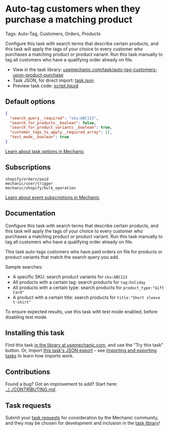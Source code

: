 # Auto-tag customers when they purchase a matching product

Tags: Auto-Tag, Customers, Orders, Products

Configure this task with search terms that describe certain products, and this task will apply the tags of your choice to every customer who purchases a matching product or product variant. Run this task manually to tag all customers who have a qualifying order already on file.

* View in the task library: [usemechanic.com/task/auto-tag-customers-upon-product-purchase](https://usemechanic.com/task/auto-tag-customers-upon-product-purchase)
* Task JSON, for direct import: [task.json](../../tasks/auto-tag-customers-upon-product-purchase.json)
* Preview task code: [script.liquid](./script.liquid)

## Default options

```json
{
  "search_query__required": "sku:ABC123",
  "search_for_products__boolean": false,
  "search_for_product_variants__boolean": true,
  "customer_tags_to_apply__required_array": [],
  "test_mode__boolean": true
}
```

[Learn about task options in Mechanic](https://docs.usemechanic.com/article/471-task-options)

## Subscriptions

```liquid
shopify/orders/paid
mechanic/user/trigger
mechanic/shopify/bulk_operation
```

[Learn about event subscriptions in Mechanic](https://docs.usemechanic.com/article/408-subscriptions)

## Documentation

Configure this task with search terms that describe certain products, and this task will apply the tags of your choice to every customer who purchases a matching product or product variant. Run this task manually to tag all customers who have a qualifying order already on file.

This task auto-tags customers who have paid orders on file for products or product variants that match the search query you add.

Sample searches:

* A specific SKU: search product variants for `sku:ABC123`
* All products with a certain tag: search products for `tag:holiday`
* All products with a certain type: search products for `product_type:"Gift Card"`
* A product with a certain title: search products for `title:"Short sleeve t-shirt"`

To ensure expected results, use this task with test mode enabled, before disabling test mode.

## Installing this task

Find this task [in the library at usemechanic.com](https://usemechanic.com/task/auto-tag-customers-upon-product-purchase), and use the "Try this task" button. Or, import [this task's JSON export](../../tasks/auto-tag-customers-upon-product-purchase.json) – see [Importing and exporting tasks](https://docs.usemechanic.com/article/505-importing-and-exporting-tasks) to learn how imports work.

## Contributions

Found a bug? Got an improvement to add? Start here: [../../CONTRIBUTING.md](../../CONTRIBUTING.md).

## Task requests

Submit your [task requests](https://mechanic.canny.io/task-requests) for consideration by the Mechanic community, and they may be chosen for development and inclusion in the [task library](https://tasks.mechanic.dev/)!
